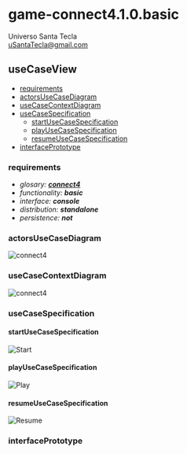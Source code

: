 # game-connect4.1.0.basic
Universo Santa Tecla  
[uSantaTecla@gmail.com](mailto:uSantaTecla@gmail.com)  
  
## useCaseView 

* [requirements](#requirements)  
* [actorsUseCaseDiagram](#actorsUseCaseDiagram)   
* [useCaseContextDiagram](#useCaseContextDiagram)
* [useCaseSpecification](#useCaseSpecification)
    * [startUseCaseSpecification](#startUseCaseSpecification)
    * [playUseCaseSpecification](#playUseCaseSpecification)
    * [resumeUseCaseSpecification](#resumeUseCaseSpecification)   
* [interfacePrototype](#interfacePrototype)   

### requirements 

* _glosary: **[connect4](../README.md)**_
* _functionality: **basic**_
* _interface: **console**_
* _distribution: **standalone**_
* _persistence: **not**_

### actorsUseCaseDiagram

![connect4]()

### useCaseContextDiagram

![connect4]()

### useCaseSpecification

#### startUseCaseSpecification
 
![Start]()  

#### playUseCaseSpecification

![Play]()  

#### resumeUseCaseSpecification

![Resume]()  

### interfacePrototype
  

